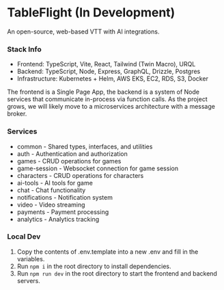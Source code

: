 # TableFlight (In Development)

An open-source, web-based VTT with AI integrations.

### Stack Info

- Frontend: TypeScript, Vite, React, Tailwind (Twin Macro), URQL
- Backend: TypeScript, Node, Express, GraphQL, Drizzle, Postgres
- Infrastructure: Kubernetes + Helm, AWS EKS, EC2, RDS, S3, Docker

The frontend is a Single Page App, the backend is a system of Node services that communicate in-process via function calls. As the project grows, we will likely move to a microservices architecture with a message broker.

### Services

- common - Shared types, interfaces, and utilities
- auth - Authentication and authorization
- games - CRUD operations for games
- game-session - Websocket connection for game session
- characters - CRUD operations for characters
- ai-tools - AI tools for game
- chat - Chat functionality
- notifications - Notification system
- video - Video streaming
- payments - Payment processing
- analytics - Analytics tracking

### Local Dev

1. Copy the contents of .env.template into a new .env and fill in the variables.
2. Run `npm i` in the root directory to install dependencies.
3. Run `npm run dev` in the root directory to start the frontend and backend servers.
